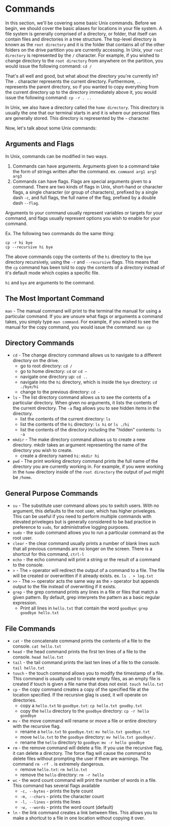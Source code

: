 # Commands
In this section, we'll be covering some basic Unix commands. Before we begin, we should cover the basic aliases for locations in your file system. A file system is generally comprised of a directory, or folder, that itself can contain files and directories in a tree structure. The top-level directory is known as the `root directory` and it is the folder that contains all of the other folders on the drive partition you are currently accessing. In Unix, your `root directory` is represented by the `/` character. For example, if you wished to change directory to the `root directory` from anywhere on the partition, you would issue the following command: `cd /`

That's all well and good, but what about the directory you're currently in? The `.` character represents the current directory. Furthermore, `..` represents the parent directory, so if you wanted to copy everything from the current directory up to the directory immediately above it, you would issue the following command: `cp -r . ..`

In Unix, we also have a directory called the `home directory`. This directory is usually the one that our terminal starts in and it is where our personal files are generally stored. This directory is represented by the `~` character.

Now, let's talk about some Unix commands:

## Arguments and Flags
In Unix, commands can be modified in two ways.
1. Commands can have arguments. Arguments given to a command take the form of strings written after the command. ex. `command arg1 arg2 arg3`
2. Commands can have flags. Flags are special arguments given to a command. There are two kinds of flags in Unix, short-hand or character flags, a single character (or group of characters), prefixed by a single dash `-c`, and full flags, the full name of the flag, prefixed by a double dash `--flag`.

Arguments to your command usually represent variables or targets for your command, and flags usually represent options you wish to enable for your command.

Ex. The following two commands do the same thing:
```
cp -r hi bye
cp --recursive hi bye
```
The above commands copy the contents of the `hi` directory to the `bye` directory recursively, using the `-r` and `--recursive` flags. This means that the `cp` command has been told to copy the contents of a directory instead of it's default mode which copies a specific file.

`hi` and `bye` are arguments to the command.

## The Most Important Command
`man` - The manual command will print to the terminal the manual for using a particular command. If you are unsure what flags or arguments a command takes, you simply type `man command`. For example, if you wished to see the manual for the copy command, you would issue the command: `man cp`

## Directory Commands
* `cd` - The change directory command allows us to navigate to a different directory on the drive.
    * go to root directory: `cd /`
    * go to home directory: `cd` or `cd ~`
    * navigate one directory up: `cd ..`
    * navigate into the `hi` directory, which is inside the `bye` directory: `cd ./bye/hi`
    * change to the previous directory: `cd -`
* `ls` - The list directory command allows us to see the contents of a particular directory. When given no arguments, it lists the contents of the current directory. The `-a` flag allows you to see hidden items in the directory.
    * list the contents of the current directory: `ls`
    * list the contents of the `hi` directory: `ls hi` or `ls ./hi`
    * list the contents of the directory including the "hidden" contents: `ls -a`
* `mkdir` - The make directory command allows us to create a new directory. mkdir takes an argument representing the name of the directory you wish to create.
    * create a directory named `hi`: `mkdir hi`
* `pwd` - The print working directory command prints the full name of the directory you are currently working in. For example, if you were working in the `home` directory inside of the `root directory` the output of `pwd` might be `/home`.

## General Purpose Commands

* `su` - The substitute user command allows you to switch users. With no argument, this defaults to the root user, which has higher priveleges. This can be useful if you need to perform multiple commands with elevated priveleges but is generally considered to be bad practice in preference to `sudo`, for administrative logging purposes.
* `sudo` - the sudo command allows you to run a particular command as the root user.
* `clear` - the clear command usually prints a number of blank lines such that all previous commands are no longer on the screen. There is a shortcut for this command, `ctrl-l`
* `echo` - the echo command will print a string or the result of a command to the console.
* `>` - The `>` operator will redirect the output of a command to a file. The file will be created or overwritten if it already exists. ex. `ls . > log.txt`
* `>>` - The `>>` operator acts the same way as the `>` operator but appends output to the file instead of overwriting if it exists.
* `grep` - the grep command prints any lines in a file or files that match a given pattern. By default, grep interprets the pattern as a basic regular expression.
    * Print all lines in `hello.txt` that contain the word `goodbye`: `grep goodbye hello.txt`


## File Commands
* `cat` - the concatenate command prints the contents of a file to the console. `cat hello.txt`
* `head` - the head command prints the first ten lines of a file to the console. `head hello.txt`
* `tail` - the tail command prints the last ten lines of a file to the console. `tail hello.txt`
* `touch` - the touch command allows you to modify the timestamp of a file. This command is usually used to create empty files, as an empty file is created if touch is given a file name that does not exist. `touch hello.txt`
* `cp` - the copy command creates a copy of the specified file at the location specified. If the recursive glag is used, it will operate on directories.
    * copy a `hello.txt` to `goodbye.txt`: `cp hello.txt goodby.txt`
    * copy the `hello` directory to the `goodbye` directory: `cp -r hello goodbye`
* `mv` - the move command will rename or move a file or entire directory with the recursive flag.
    * rename a `hello.txt` to `goodbye.txt`: `mv hello.txt goodbye.txt`
    * move `hello.txt` to the `goodbye` directory: `mv hello.txt goodbye/.`
    * rename the `hello` directory to `goodbye`: `mv -r hello goodbye`
* `rm` - the remove command will delete a file. If you use the recursive flag, it can delete a directory. The force flag will cause the command to delete files without prompting the user if there are warnings. The command `rm -rf .` is extremely dangerous.
    * remove `hello.txt`: `rm hello.txt`
    * remove the `hello` directory: `rm -r hello`
* `wc` - the word count command will print the number of words in a file. This command has several flags available
    * `-c, --bytes` - prints the byte count
    * `-m, --chars` - prints the character count
    * `-l, --lines` - prints the lines
    * `-w, --words` - prints the word count (default)
* `ln` - the link command creates a link between files. This allows you to make a shortcut to a file in one location without copying it over.


